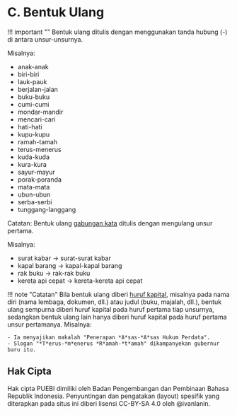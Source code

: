 # C. Bentuk Ulang

!!! important ""
	Bentuk ulang ditulis dengan menggunakan tanda hubung (-) di antara unsur-unsurnya.

Misalnya:

- anak-anak
- biri-biri
- lauk-pauk
- berjalan-jalan
- buku-buku
- cumi-cumi
- mondar-mandir
- mencari-cari
- hati-hati
- kupu-kupu
- ramah-tamah
- terus-menerus
- kuda-kuda
- kura-kura
- sayur-mayur
- porak-poranda
- mata-mata
- ubun-ubun
- serba-serbi
- tunggang-langgang

Catatan: Bentuk ulang [gabungan kata](gabungan-kata) ditulis dengan mengulang unsur pertama.

Misalnya:

- surat kabar → surat-surat kabar
- kapal barang → kapal-kapal barang
- rak buku → rak-rak buku
- kereta api cepat → kereta-kereta api cepat

!!! note "Catatan"
	Bila bentuk ulang diberi [huruf kapital](../huruf/huruf-kapital), misalnya pada nama diri (nama lembaga, dokumen, dll.) atau judul (buku, majalah, dll.), bentuk ulang sempurna diberi huruf kapital pada huruf pertama tiap unsurnya, sedangkan bentuk ulang lain hanya diberi huruf kapital pada huruf pertama unsur pertamanya. Misalnya:
	
	- Ia menyajikan makalah "Penerapan *A*sas-*A*sas Hukum Perdata".
	- Slogan "*T*erus-*m*enerus *R*amah-*t*amah" dikampanyekan gubernur baru itu.
  
Hak Cipta
-----

Hak cipta PUEBI dimiliki oleh Badan Pengembangan dan Pembinaan Bahasa Republik Indonesia. Penyuntingan dan pengatakan (layout) spesifik yang diterapkan pada situs ini diberi lisensi CC-BY-SA 4.0 oleh @ivanlanin.
